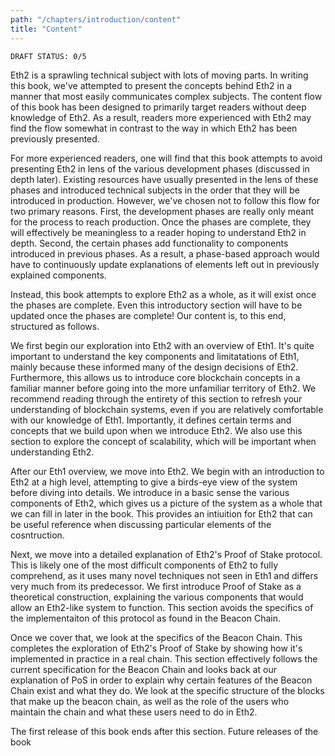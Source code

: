 ```yaml
---
path: "/chapters/introduction/content"
title: "Content"
---
```


```text
DRAFT STATUS: 0/5
```

Eth2 is a sprawling technical subject with lots of moving parts. In writing this book, we've attempted to present the concepts behind Eth2 in a manner that most easily communicates complex subjects. The content flow of this book has been designed to primarily target readers without deep knowledge of Eth2. As a result, readers more experienced with Eth2 may find the flow somewhat in contrast to the way in which Eth2 has been previously presented.

For more experienced readers, one will find that this book attempts to avoid presenting Eth2 in lens of the various development phases (discussed in depth later). Existing resources have usually presented in the lens of these phases and introduced technical subjects in the order that they will be introduced in production. However, we've chosen not to follow this flow for two primary reasons. First, the development phases are really only meant for the process to reach production. Once the phases are complete, they will effectively be meaningless to a reader hoping to understand Eth2 in depth. Second, the certain phases add functionality to components introduced in previous phases. As a result, a phase-based approach would have to continuously update explanations of elements left out in previously explained components. 

Instead, this book attempts to explore Eth2 as a whole, as it will exist once the phases are complete. Even this introductory section will have to be updated once the phases are complete! Our content is, to this end, structured as follows.

We first begin our exploration into Eth2 with an overview of Eth1. It's quite important to understand the key components and limitatations of Eth1, mainly because these  informed many of the design decisions of Eth2. Furthermore, this allows us to introduce core blockchain concepts in a familiar manner before going into the more unfamiliar territory of Eth2. We recommend reading through the entirety of this section to refresh your understanding of blockchain systems, even if you are relatively comfortable with our knowledge of Eth1. Importantly, it defines certain terms and concepts that we build upon when we introduce Eth2. We also use this section to explore the concept of scalability, which will be important when understanding Eth2.

After our Eth1 overview, we move into Eth2. We begin with an introduction to Eth2 at a high level, attempting to give a birds-eye view of the system before diving into details. We introduce in a basic sense the various components of Eth2, which gives us a picture of the system as a whole that we can fill in later in the book. This provides an intiuition for Eth2 that can be useful reference when discussing particular elements of the cosntruction.

Next, we move into a detailed explanation of Eth2's Proof of Stake protocol. This is likely one of the most difficult components of Eth2 to fully comprehend, as it uses many novel techniques not seen in Eth1 and differs very much from its predecessor. We first introduce Proof of Stake as a theoretical construction, explaining the various components that would allow an Eth2-like system to function. This section avoids the specifics of the implementaiton of this protocol as found in the Beacon Chain.

Once we cover that, we look at the specifics of the Beacon Chain. This completes the exploration of Eth2's Proof of Stake by showing how it's implemented in practice in a real chain. This section effectively follows the current specification for the Beacon Chain and looks back at our explanation of PoS in order to explain why certain features of the Beacon Chain exist and what they do. We look at the specific structure of the blocks that make up the beacon chain, as well as the role of the users who maintain the chain and what these users need to do in Eth2.

The first release of this book ends after this section. Future releases of the book 